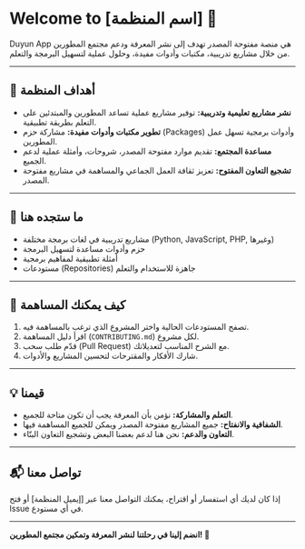 # Welcome to [اسم المنظمة] 🌟

Duyun App هي منصة مفتوحة المصدر تهدف إلى نشر المعرفة ودعم مجتمع المطورين من خلال مشاريع تدريبية، مكتبات وأدوات مفيدة، وحلول عملية لتسهيل البرمجة والتعلم.

---

## 🎯 أهداف المنظمة

- **نشر مشاريع تعليمية وتدريبية:** توفير مشاريع عملية تساعد المطورين والمبتدئين على التعلم بطريقة تطبيقية.
- **تطوير مكتبات وأدوات مفيدة:** مشاركة حزم (Packages) وأدوات برمجية تسهل عمل المطورين.
- **مساعدة المجتمع:** تقديم موارد مفتوحة المصدر، شروحات، وأمثلة عملية لدعم الجميع.
- **تشجيع التعاون المفتوح:** تعزيز ثقافة العمل الجماعي والمساهمة في مشاريع مفتوحة المصدر.

---

## 📂 ما ستجده هنا

- مشاريع تدريبية في لغات برمجة مختلفة (Python, JavaScript, PHP, وغيرها)
- حزم وأدوات مساعدة لتسهيل البرمجة
- أمثلة تطبيقية لمفاهيم برمجية
- مستودعات (Repositories) جاهزة للاستخدام والتعلم

---

## 🤝 كيف يمكنك المساهمة

1. تصفح المستودعات الحالية واختر المشروع الذي ترغب بالمساهمة فيه.
2. اقرأ دليل المساهمة (`CONTRIBUTING.md`) لكل مشروع.
3. قدّم طلب سحب (Pull Request) مع الشرح المناسب لتعديلاتك.
4. شارك الأفكار والمقترحات لتحسين المشاريع والأدوات.

---

## 💡 قيمنا

- **التعلم والمشاركة:** نؤمن بأن المعرفة يجب أن تكون متاحة للجميع.
- **الشفافية والانفتاح:** جميع المشاريع مفتوحة المصدر ويمكن للجميع المساهمة فيها.
- **التعاون والدعم:** نحن هنا لدعم بعضنا البعض وتشجيع التعاون البنّاء.

---

## 📬 تواصل معنا

إذا كان لديك أي استفسار أو اقتراح، يمكنك التواصل معنا عبر [إيميل المنظمة] أو فتح Issue في أي مستودع.

---

**انضم إلينا في رحلتنا لنشر المعرفة وتمكين مجتمع المطورين! 🚀**
